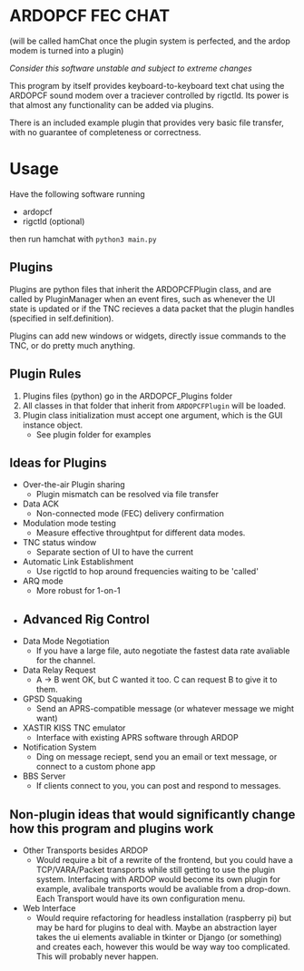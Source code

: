 # ARDOPCF FEC CHAT

(will be called hamChat once the plugin system is perfected, and the ardop modem is turned into a plugin)

*Consider this software unstable and subject to extreme changes*

This program by itself provides keyboard-to-keyboard text chat using the ARDOPCF sound modem over a traciever controlled by rigctld. Its power is that almost any functionality can be added via plugins.

There is an included example plugin that provides very basic file transfer, with no guarantee of completeness or correctness.

# Usage

Have the following software running
- ardopcf
- rigctld (optional)

then run hamchat with `python3 main.py`

## Plugins

Plugins are python files that inherit the ARDOPCFPlugin class, and are called by PluginManager when an event fires,
such as whenever the UI state is updated or if the TNC recieves a data packet that the plugin handles
(specified in self.definition). 

Plugins can add new windows or widgets, directly issue commands to the TNC, or do pretty much anything.

## Plugin Rules
1. Plugins files (python) go in the ARDOPCF_Plugins folder
2. All classes in that folder that inherit from `ARDOPCFPlugin` will be loaded.
3. Plugin class initialization must accept one argument, which is the GUI instance object.
   - See plugin folder for examples

## Ideas for Plugins
- Over-the-air Plugin sharing
  - Plugin mismatch can be resolved via file transfer
- Data ACK
  - Non-connected mode (FEC) delivery confirmation
- Modulation mode testing
  - Measure effective throughtput for different data modes.
- TNC status window
  - Separate section of UI to have the current
- Automatic Link Establishment
  - Use rigctld to hop around frequencies waiting to be 'called'
- ARQ mode
  - More robust for 1-on-1
- Advanced Rig Control
  - 
- Data Mode Negotiation
  - If you have a large file, auto negotiate the fastest data rate avaliable for the channel.
- Data Relay Request
  - A -> B went OK, but C wanted it too. C can request B to give it to them.
- GPSD Squaking
  - Send an APRS-compatible message (or whatever message we might want)
- XASTIR KISS TNC emulator
  - Interface with existing APRS software through ARDOP
- Notification System
  - Ding on message reciept, send you an email or text message, or connect to a custom phone app
- BBS Server
  - If clients connect to you, you can post and respond to messages.

## Non-plugin ideas that would significantly change how this program and plugins work
- Other Transports besides ARDOP
  - Would require a bit of a rewrite of the frontend, but you could have a TCP/VARA/Packet transports while still getting to use the plugin system. Interfacing with ARDOP would become its own plugin for example, avalibale
  transports would be avaliable from a drop-down. Each Transport would have its own configuration menu.
- Web Interface
  - Would require refactoring for headless installation (raspberry pi)
  but may be hard for plugins to deal with. Maybe an abstraction layer
  takes the ui elements avaliable in tkinter or Django (or something)
  and creates each, however this would be way way too complicated.
  This will probably never happen.